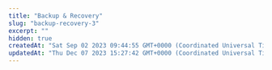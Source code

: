 ```yaml
---
title: "Backup & Recovery"
slug: "backup-recovery-3"
excerpt: ""
hidden: true
createdAt: "Sat Sep 02 2023 09:44:55 GMT+0000 (Coordinated Universal Time)"
updatedAt: "Thu Dec 07 2023 15:27:42 GMT+0000 (Coordinated Universal Time)"
---
```

